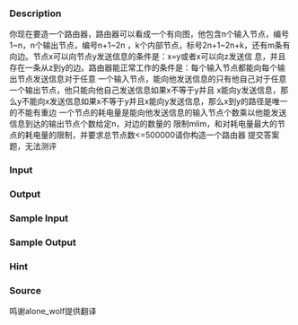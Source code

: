 
### Description
你现在要造一个路由器，路由器可以看成一个有向图，他包含n个输入节点，编号1~n，n个输出节点，编号n+1~2n
，k个内部节点，标号2n+1~2n+k，还有m条有向边。节点x可以向节点y发送信息的条件是：x=y或者x可以向z发送信
息，并且存在一条从z到y的边。路由器能正常工作的条件是：每个输入节点都能向每个输出节点发送信息对于任意
一个输入节点，能向他发送信息的只有他自己对于任意一个输出节点，他只能向他自己发送信息如果x不等于y并且
x能向y发送信息，那么y不能向x发送信息如果x不等于y并且x能向y发送信息，那么x到y的路径是唯一的不能有重边
一个节点的耗电量是能向他发送信息的输入节点个数乘以他能发送信息到达的输出节点个数给定n，对边的数量的
限制mlim，和对耗电量最大的节点的耗电量的限制，并要求总节点数<=500000请你构造一个路由器
提交答案题，无法测评
### Input

### Output

### Sample Input

### Sample Output

### Hint

### Source
鸣谢alone_wolf提供翻译
